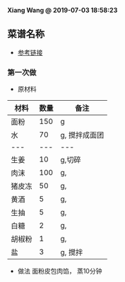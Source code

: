 **Xiang Wang @ 2019-07-03 18:58:23**

## 菜谱名称
* [参考链接](https://www.meishij.net/zuofa/nanxiangxiaolongbao_1.html)

### 第一次做
* 原材料

材料|数量|备注
---|---|---
面粉|150|g
水|70|g, 搅拌成面团
---|---|---
生姜|10|g,切碎
肉沫|100|g,
猪皮冻|50|g,
黄酒|5|g,
生抽|5|g,
白糖|2|g,
胡椒粉|1|g,
盐|3|g, 搅拌


* 做法
面粉皮包肉馅， 蒸10分钟
